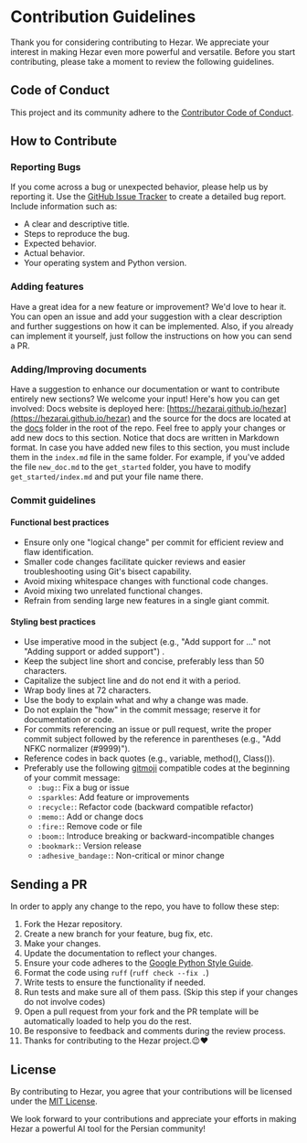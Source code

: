 # Contribution Guidelines

Thank you for considering contributing to Hezar. We appreciate your interest in making Hezar even more powerful and
versatile.
Before you start contributing, please take a moment to review the following guidelines.

## Code of Conduct

This project and its community adhere to
the [Contributor Code of Conduct](https://github.com/hezarai/hezar/blob/main/CODE_OF_CONDUCT.md).

## How to Contribute

### Reporting Bugs

If you come across a bug or unexpected behavior, please help us by reporting it.
Use the [GitHub Issue Tracker](https://github.com/hezarai/hezar/issues) to create a detailed bug report.
Include information such as:

- A clear and descriptive title.
- Steps to reproduce the bug.
- Expected behavior.
- Actual behavior.
- Your operating system and Python version.

### Adding features

Have a great idea for a new feature or improvement? We'd love to hear it. You can open an issue and add your suggestion
with a clear description and further suggestions on how it can be implemented. Also, if you already can implement it
yourself,
just follow the instructions on how you can send a PR.

### Adding/Improving documents

Have a suggestion to enhance our documentation or want to contribute entirely new sections? We welcome your input!
Here's how you can get involved:
Docs website is deployed here: [https://hezarai.github.io/hezar](https://hezarai.github.io/hezar) and the source for the
docs are located at the [docs](https://github.com/hezarai/hezar/tree/main/docs) folder in the root of the repo. Feel
free to apply your changes or add new docs to this section. Notice that docs are written in Markdown format. In case you have
added new files to this section, you must include them in the `index.md` file in the same folder. For example, if you've
added the file `new_doc.md` to the `get_started` folder, you have to modify `get_started/index.md` and put your file
name there.

### Commit guidelines

#### Functional best practices

- Ensure only one "logical change" per commit for efficient review and flaw identification.
- Smaller code changes facilitate quicker reviews and easier troubleshooting using Git's bisect capability.
- Avoid mixing whitespace changes with functional code changes.
- Avoid mixing two unrelated functional changes.
- Refrain from sending large new features in a single giant commit.

#### Styling best practices
- Use imperative mood in the subject (e.g., "Add support for ..." not "Adding support or added support") .
- Keep the subject line short and concise, preferably less than 50 characters.
- Capitalize the subject line and do not end it with a period.
- Wrap body lines at 72 characters.
- Use the body to explain what and why a change was made.
- Do not explain the "how" in the commit message; reserve it for documentation or code.
- For commits referencing an issue or pull request, write the proper commit subject followed by the reference in parentheses (e.g., "Add NFKC normalizer (#9999)").
- Reference codes in back quotes (e.g., variable, method(), Class()).
- Preferably use the following [gitmoji](https://gitmoji.dev/) compatible codes at the beginning of your commit message:
  - `:bug:`: Fix a bug or issue
  - `:sparkles`: Add feature or improvements
  - `:recycle:`: Refactor code (backward compatible refactor)
  - `:memo:`: Add or change docs
  - `:fire:`: Remove code or file
  - `:boom:`: Introduce breaking or backward-incompatible changes
  - `:bookmark:`: Version release
  - `:adhesive_bandage:`: Non-critical or minor change

## Sending a PR

In order to apply any change to the repo, you have to follow these step:

1. Fork the Hezar repository.
2. Create a new branch for your feature, bug fix, etc.
3. Make your changes.
4. Update the documentation to reflect your changes.
5. Ensure your code adheres to the [Google Python Style Guide](https://google.github.io/styleguide/pyguide.html).
6. Format the code using `ruff` (`ruff check --fix .`)
7. Write tests to ensure the functionality if needed.
8. Run tests and make sure all of them pass. (Skip this step if your changes do not involve codes)
9. Open a pull request from your fork and the PR template will be automatically loaded to help you do the rest.
10. Be responsive to feedback and comments during the review process.
11. Thanks for contributing to the Hezar project.😉❤

## License

By contributing to Hezar, you agree that your contributions will be licensed under
the [MIT License](https://github.com/hezarai/hezar/blob/main/LICENSE).

We look forward to your contributions and appreciate your efforts in making Hezar a powerful AI tool for the Persian
community!
